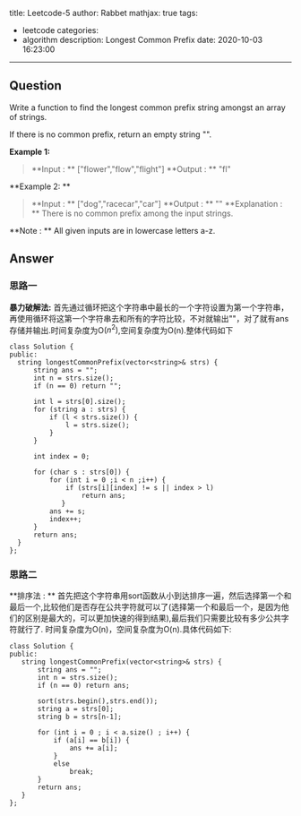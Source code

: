 title: Leetcode-5
author: Rabbet
mathjax: true
tags:
  - leetcode
categories:
  - algorithm
description: Longest Common Prefix
date: 2020-10-03 16:23:00
---
## Question
Write a function to find the longest common prefix string amongst an array of strings.  

If there is no common prefix, return an empty string "".

 **Example 1:**
  > **Input : ** ["flower","flow","flight"]
  > **Output : ** "fl"

 **Example 2: **
  > **Input : ** ["dog","racecar","car"]
  > **Output : ** ""
  > **Explanation : ** There is no common prefix among the input strings.

  **Note : **
  All given inputs are in lowercase letters a-z.


## Answer
### 思路一
  **暴力破解法:** 首先通过循环把这个字符串中最长的一个字符设置为第一个字符串，再使用循环将这第一个字符串去和所有的字符比较，不对就输出""，对了就有ans存储并输出.时间复杂度为O($n^{2})$,空间复杂度为O(n).整体代码如下
  ```
class Solution {
public:
    string longestCommonPrefix(vector<string>& strs) {
        string ans = "";
        int n = strs.size();
        if (n == 0) return "";
        
        int l = strs[0].size();
        for (string a : strs) {
            if (l < strs.size()) {
                l = strs.size();
            }
        }
        
        int index = 0;
        
        for (char s : strs[0]) {
            for (int i = 0 ;i < n ;i++) {
                if (strs[i][index] != s || index > l)
                    return ans;
               }
            ans += s;
            index++;
        }
        return ans;
    }
};
```
### 思路二
 **排序法 : ** 首先把这个字符串用sort函数从小到达排序一遍，然后选择第一个和最后一个,比较他们是否存在公共字符就可以了(选择第一个和最后一个，是因为他们的区别是最大的，可以更加快速的得到结果),最后我们只需要比较有多少公共字符就行了. 时间复杂度为O(n)，空间复杂度为O(n).具体代码如下:
 ```
class Solution {
public:
    string longestCommonPrefix(vector<string>& strs) {
        string ans = "";
        int n = strs.size();
        if (n == 0) return ans;
        
        sort(strs.begin(),strs.end());
        string a = strs[0];
        string b = strs[n-1];
        
        for (int i = 0 ; i < a.size() ; i++) {
            if (a[i] == b[i]) {
                ans += a[i];
            }
            else
                break;
        }
        return ans;
    }
};
```
